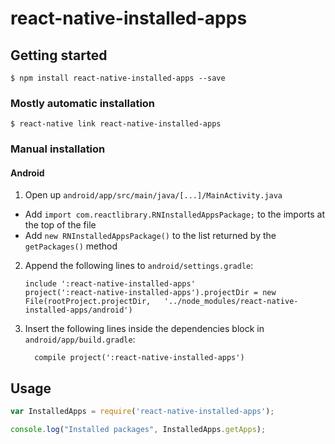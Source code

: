 
# react-native-installed-apps

## Getting started

`$ npm install react-native-installed-apps --save`

### Mostly automatic installation

`$ react-native link react-native-installed-apps`

### Manual installation


#### Android

1. Open up `android/app/src/main/java/[...]/MainActivity.java`
  - Add `import com.reactlibrary.RNInstalledAppsPackage;` to the imports at the top of the file
  - Add `new RNInstalledAppsPackage()` to the list returned by the `getPackages()` method
2. Append the following lines to `android/settings.gradle`:
  	```
  	include ':react-native-installed-apps'
  	project(':react-native-installed-apps').projectDir = new File(rootProject.projectDir, 	'../node_modules/react-native-installed-apps/android')
  	```
3. Insert the following lines inside the dependencies block in `android/app/build.gradle`:
  	```
      compile project(':react-native-installed-apps')
  	```

## Usage
```javascript
var InstalledApps = require('react-native-installed-apps');

console.log("Installed packages", InstalledApps.getApps);
```
  
